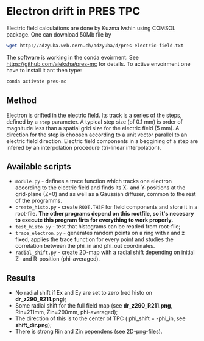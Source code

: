 # Electron drift in PRES TPC

Electric field calculations are done by Kuzma Ivshin using COMSOL package.
One can download 50Mb file by
```bash
wget http://adzyuba.web.cern.ch/adzyuba/d/pres-electric-field.txt
```

The software is working in the conda evoirment. 
See https://github.com/aleksha/pres-mc for details.
To active envoirment one have to install it ant then type:
```bash
conda activate pres-mc
```
## Method

Electron is drifted in the electric field. Its track is a series of the steps, defined by a `step` parameter. A typical step size (of 0.1 mm) is order of magnitude less than a spatial grid size for the electric field (5 mm). A direction for the step is choosen according to a unit vector parallel to an electric field direction. Electric field components in a beggining of a step are infered by an interpolation procedure (tri-linear interpolation).

## Available scripts

 *  `module.py` - defines a trace function which tracks one electron according to the electric field and finds its X- and Y-positions at the grid-plane (Z=0) and as well as a Gaussian diffuser, common to the rest of the programms.
 * `create_histo.py` - create `ROOT.TH3F` for field components and store it in a root-file. **The other programs depend on this rootfile, so it's necesary to execute this program firts for everything to work properly.**
 * `test_histo.py` - test that histograms can be readed from root-file;
 * `trace_electron.py` - generates random points on a ring with r and z fixed, applies the trace function for every point and studies the correlation between the phi_in and phi_out coordinates.
 * `radial_shift.py` - create 2D-map with a radial shift depending on initial Z- and R-position (phi-averaged).
 

## Results

 * No radial shift if Ex and Ey are set to zero (red histo on **dr_z290_R211.png**);
 * Some radial shift for the full field map (see **dr_z290_R211.png**, Rin=211mm, Zin=290mm, phi-averaged);
 * The direction of this is to the center of TPC ( phi_shift = -phi_in, see **shift_dir.png**);
 * There is strong Rin and Zin pependens (see 2D-png-files).
 


